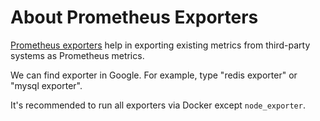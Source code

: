 # About Prometheus Exporters

[Prometheus exporters](https://prometheus.io/docs/instrumenting/exporters/) help in exporting existing metrics from third-party systems as Prometheus metrics.

We can find exporter in Google. For example, type "redis exporter" or "mysql exporter".

It's recommended to run all exporters via Docker except `node_exporter`.
